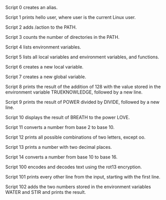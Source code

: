 Script 0 creates an alias.

Script 1 prints hello user, where user is the current Linux user.

Script 2 adds /action to the PATH.

Script 3 counts the number of directories in the PATH.

Script 4 lists environment variables.

Script 5 lists all local variables and environment variables, and functions.

Script 6 creates a new local variable.

Script 7 creates a new global variable.

Script 8 prints the result of the addition of 128 with the value stored in the environment variable TRUEKNOWLEDGE, followed by a new line.

Script 9 prints the result of POWER divided by DIVIDE, followed by a new line.

Script 10 displays the result of BREATH to the power LOVE.

Script 11 converts a number from base 2 to base 10.

Script 12 prints all possible combinations of two letters, except oo.

Script 13 prints a number with two decimal places.

Script 14 converts a number from base 10 to base 16.

Script 100 encodes and decodes text using the rot13 encryption.

Script 101 prints every other line from the input, starting with the first line.

Script 102 adds the two numbers stored in the environment variables WATER and STIR and prints the result.
